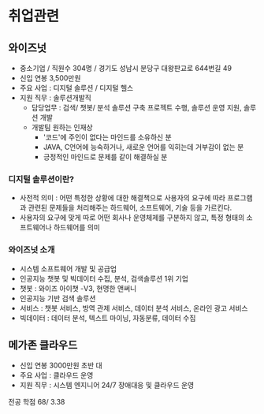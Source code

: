 # 취업관련

## 와이즈넛

- 중소기업 / 직원수 304명 / 경기도 성남시 분당구 대왕판교로 644번길 49
- 신입 연봉 3,500만원
- 주요 사업 : 디지털 솔루션 / 디지털 헬스
- 지원 직무 : 솔루션개발직 
  - 담당업무 : 검색/ 챗봇/ 분석 솔루션 구축 프로젝트 수행, 솔루션 운영 지원, 솔루션 개발
  - 개발팀 원하는 인재상
    - '코드'에 주인이 없다는 마인드를 소유하신 분
    - JAVA, C언어에 능숙하거나, 새로운 언어를 익히는데 거부감이 없는 분
    - 긍정적인 마인드로 문제를 같이 해결하실 분
### 디지털 솔루션이란?

- 사전적 의미 : 어떤 특정한 상황에 대한 해결책으로 사용자의 요구에 따라 프로그램과 관련된 문제들을 처리해주는 하드웨어, 소프트웨어, 기술 등을 가르킨다.
- 사용자의 요구에 맞게 따로 어떤 회사나 운영체제를 구분하지 않고, 특정 형태의 소프트웨어나 하드웨어를 의미
### 와이즈넛 소개

- 시스템 소프트웨어 개발 및 공급업
- 인공지능 챗봇 및 빅데이터 수집, 분석, 검색솔루션 1위 기업
- 챗봇 : 와이즈 아이챗 -V3, 현명한 앤써니
- 인공지능 기반 검색 솔루션
- 서비스 : 챗봇 서비스, 방역 관제 서비스, 데이터 분석 서비스, 온라인 광고 서비스
- 빅데이터 : 데이터 분석, 텍스트 마이닝, 자동분류, 데이터 수집

## 메가존 클라우드

- 신입 연봉 3000만원 초반 대
- 주요 사업 : 클라우드 운영
- 지원 직무 : 시스템 엔지니어 24/7 장애대응 및 클라우드 운영

전공 학점 68/ 3.38
